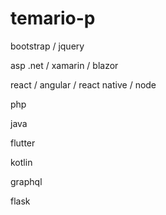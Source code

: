 # temario-p

bootstrap / jquery

asp .net / xamarin / blazor

react / angular / react native / node

php

java

flutter

kotlin

graphql

flask 
